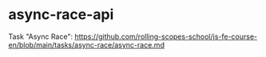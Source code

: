 # async-race-api

Task "Async Race": https://github.com/rolling-scopes-school/js-fe-course-en/blob/main/tasks/async-race/async-race.md
